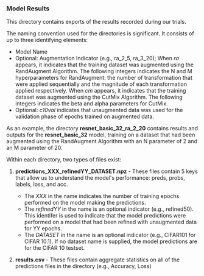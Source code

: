 ### Model Results

This directory contains exports of the results recorded during our trials.  

The naming convention used for the directories is significant.  It consists of up to three identifying elements:
  - Model Name
  - Optional:  Augmentation Indicator (e.g., ra_2_5, ra_3_20);  When *ra* appears, it indicates that the training dataset was augmented using the RandAugment Algorithm.  The following integers indicates the N and M hyperparameters for RandAugment:  the number of transformation that were applied sequentially and the magnitude of each transformation applied respectively.  When *cm* appears, it indicates that the training dataset was augmented using the CutMix Algorithm.  The following integers indicates the beta and alpha parameters for CutMix.
  - Optional:  *c10val* indicates that unaugmented data was used for the validation phase of epochs trained on augmented data.

As an example, the directory **resnet_basic_32_ra_2_20** contains results and outputs for the **resnet_basic_32** model, training on a dataset that had been augmented using the RandAugment Algorithm with an N parameter of 2 and an M parameter of 20. 

Within each directory, two types of files exist:  
 1. **predictions_XXX_refinedYY_DATASET.npz** - These files contain 5 keys that allow us to understand the model's performance:  preds, probs, labels, loss, and acc.  
    - The *XXX* in the name indicates the number of training epochs performed on the model making the predictions. 
    - The *refinedYY* in the name is an optional indicator (e.g., refined50).  This identifer is used to indicate that the model predictions were performed on a model that had been refined with unaugmented data for YY epochs.
    - The *DATASET* in the name is an optional indicator (e.g., CIFAR101 for CIFAR 10.1).  If no dataset name is supplied, the model predictions are for the CIFAR 10 testset.
    
 2. **results.csv**  - These files contain aggregate statistics on all of the predictions files in the directory (e.g., Accuracy, Loss)
